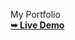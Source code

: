 My Portfolio</br>
<a href="https://soumyaqwe.github.io/MyPortfolio//" rel="nofollow"><strong>➥ Live Demo</strong></a>
    

